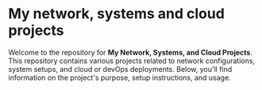 # My network, systems and cloud projects
Welcome to the repository for **My Network, Systems, and Cloud Projects**. This repository contains various projects related to network configurations, system setups, and cloud or devOps deployments. Below, you'll find information on the project's purpose, setup instructions, and usage.
